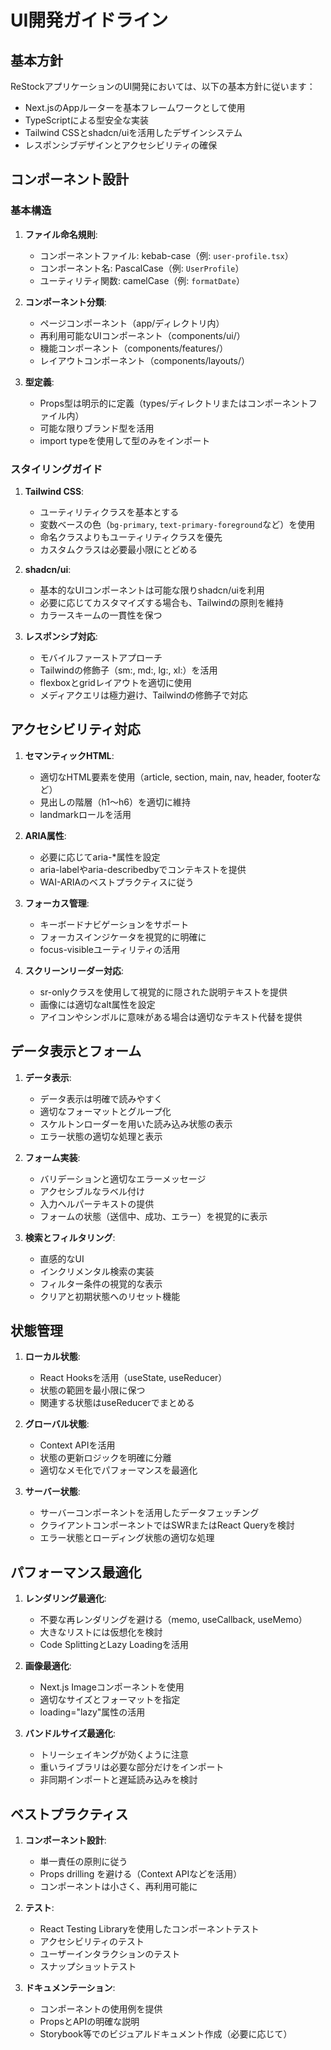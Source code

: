 # UI開発ガイドライン

## 基本方針

ReStockアプリケーションのUI開発においては、以下の基本方針に従います：

- Next.jsのAppルーターを基本フレームワークとして使用
- TypeScriptによる型安全な実装
- Tailwind CSSとshadcn/uiを活用したデザインシステム
- レスポンシブデザインとアクセシビリティの確保

## コンポーネント設計

### 基本構造

1. **ファイル命名規則**:
   - コンポーネントファイル: kebab-case（例: `user-profile.tsx`）
   - コンポーネント名: PascalCase（例: `UserProfile`）
   - ユーティリティ関数: camelCase（例: `formatDate`）

2. **コンポーネント分類**:
   - ページコンポーネント（app/ディレクトリ内）
   - 再利用可能なUIコンポーネント（components/ui/）
   - 機能コンポーネント（components/features/）
   - レイアウトコンポーネント（components/layouts/）

3. **型定義**:
   - Props型は明示的に定義（types/ディレクトリまたはコンポーネントファイル内）
   - 可能な限りブランド型を活用
   - import typeを使用して型のみをインポート

### スタイリングガイド

1. **Tailwind CSS**:
   - ユーティリティクラスを基本とする
   - 変数ベースの色（`bg-primary`, `text-primary-foreground`など）を使用
   - 命名クラスよりもユーティリティクラスを優先
   - カスタムクラスは必要最小限にとどめる

2. **shadcn/ui**:
   - 基本的なUIコンポーネントは可能な限りshadcn/uiを利用
   - 必要に応じてカスタマイズする場合も、Tailwindの原則を維持
   - カラースキームの一貫性を保つ

3. **レスポンシブ対応**:
   - モバイルファーストアプローチ
   - Tailwindの修飾子（sm:, md:, lg:, xl:）を活用
   - flexboxとgridレイアウトを適切に使用
   - メディアクエリは極力避け、Tailwindの修飾子で対応

## アクセシビリティ対応

1. **セマンティックHTML**:
   - 適切なHTML要素を使用（article, section, main, nav, header, footerなど）
   - 見出しの階層（h1～h6）を適切に維持
   - landmarkロールを活用

2. **ARIA属性**:
   - 必要に応じてaria-*属性を設定
   - aria-labelやaria-describedbyでコンテキストを提供
   - WAI-ARIAのベストプラクティスに従う

3. **フォーカス管理**:
   - キーボードナビゲーションをサポート
   - フォーカスインジケータを視覚的に明確に
   - focus-visibleユーティリティの活用

4. **スクリーンリーダー対応**:
   - sr-onlyクラスを使用して視覚的に隠された説明テキストを提供
   - 画像には適切なalt属性を設定
   - アイコンやシンボルに意味がある場合は適切なテキスト代替を提供

## データ表示とフォーム

1. **データ表示**:
   - データ表示は明確で読みやすく
   - 適切なフォーマットとグループ化
   - スケルトンローダーを用いた読み込み状態の表示
   - エラー状態の適切な処理と表示

2. **フォーム実装**:
   - バリデーションと適切なエラーメッセージ
   - アクセシブルなラベル付け
   - 入力ヘルパーテキストの提供
   - フォームの状態（送信中、成功、エラー）を視覚的に表示

3. **検索とフィルタリング**:
   - 直感的なUI
   - インクリメンタル検索の実装
   - フィルター条件の視覚的な表示
   - クリアと初期状態へのリセット機能

## 状態管理

1. **ローカル状態**:
   - React Hooksを活用（useState, useReducer）
   - 状態の範囲を最小限に保つ
   - 関連する状態はuseReducerでまとめる

2. **グローバル状態**:
   - Context APIを活用
   - 状態の更新ロジックを明確に分離
   - 適切なメモ化でパフォーマンスを最適化

3. **サーバー状態**:
   - サーバーコンポーネントを活用したデータフェッチング
   - クライアントコンポーネントではSWRまたはReact Queryを検討
   - エラー状態とローディング状態の適切な処理

## パフォーマンス最適化

1. **レンダリング最適化**:
   - 不要な再レンダリングを避ける（memo, useCallback, useMemo）
   - 大きなリストには仮想化を検討
   - Code SplittingとLazy Loadingを活用

2. **画像最適化**:
   - Next.js Imageコンポーネントを使用
   - 適切なサイズとフォーマットを指定
   - loading="lazy"属性の活用

3. **バンドルサイズ最適化**:
   - トリーシェイキングが効くように注意
   - 重いライブラリは必要な部分だけをインポート
   - 非同期インポートと遅延読み込みを検討

## ベストプラクティス

1. **コンポーネント設計**:
   - 単一責任の原則に従う
   - Props drilling を避ける（Context APIなどを活用）
   - コンポーネントは小さく、再利用可能に

2. **テスト**:
   - React Testing Libraryを使用したコンポーネントテスト
   - アクセシビリティのテスト
   - ユーザーインタラクションのテスト
   - スナップショットテスト

3. **ドキュメンテーション**:
   - コンポーネントの使用例を提供
   - PropsとAPIの明確な説明
   - Storybook等でのビジュアルドキュメント作成（必要に応じて）
